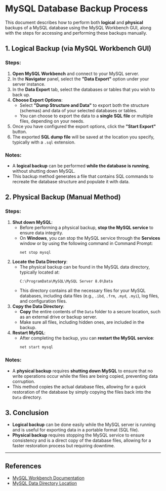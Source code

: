 # MySQL Database Backup Process

This document describes how to perform both **logical** and **physical** backups of a MySQL database using the MySQL Workbench GUI, along with the steps for accessing and performing these backups manually.

## 1. Logical Backup (via MySQL Workbench GUI)

### Steps:
1. **Open MySQL Workbench** and connect to your MySQL server.
2. In the **Navigator** panel, select the **"Data Export"** option under your server instance.
3. In the **Data Export** tab, select the databases or tables that you wish to back up.
4. **Choose Export Options**:
   - Select **"Dump Structure and Data"** to export both the structure (schemas) and data of your selected databases or tables.
   - You can choose to export the data to a **single SQL file** or multiple files, depending on your needs.
5. Once you have configured the export options, click the **"Start Export"** button.
6. The exported **SQL dump file** will be saved at the location you specify, typically with a `.sql` extension.

### Notes:
- A **logical backup** can be performed **while the database is running**, without shutting down MySQL.
- This backup method generates a file that contains SQL commands to recreate the database structure and populate it with data.

## 2. Physical Backup (Manual Method)

### Steps:
1. **Shut down MySQL**:
   - Before performing a physical backup, **stop the MySQL service** to ensure data integrity.
   - On **Windows**, you can stop the MySQL service through the **Services** window or by using the following command in Command Prompt:
     ```bash
     net stop mysql
     ```
2. **Locate the Data Directory**:
   - The physical backup can be found in the MySQL data directory, typically located at:
     ```
     C:\ProgramData\MySQL\MySQL Server 8.0\Data
     ```
   - This directory contains all the necessary files for your MySQL databases, including data files (e.g., `.ibd`, `.frm`, `.myd`, `.myi`), log files, and configuration files.
3. **Copy the Data Directory**:
   - **Copy** the entire contents of the `Data` folder to a secure location, such as an external drive or backup server.
   - Make sure all files, including hidden ones, are included in the backup.
4. **Restart MySQL**:
   - After completing the backup, you can **restart the MySQL service**:
     ```bash
     net start mysql
     ```

### Notes:
- A **physical backup** requires **shutting down MySQL** to ensure that no write operations occur while the files are being copied, preventing data corruption.
- This method copies the actual database files, allowing for a quick restoration of the database by simply copying the files back into the `Data` directory.

## 3. Conclusion

- **Logical backup** can be done easily while the MySQL server is running and is useful for exporting data in a portable format (SQL file).
- **Physical backup** requires stopping the MySQL service to ensure consistency and is a direct copy of the database files, allowing for a faster restoration process but requiring downtime.

---

## References
- [MySQL Workbench Documentation](https://dev.mysql.com/doc/workbench/en/)
- [MySQL Data Directory Location](https://dev.mysql.com/doc/refman/8.0/en/data-directory.html)
